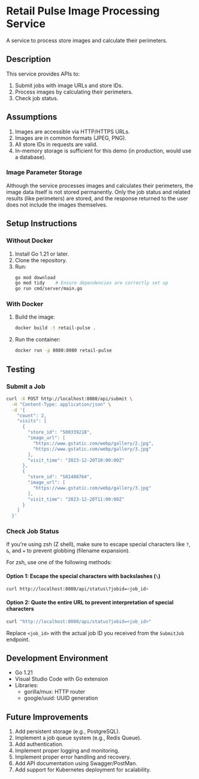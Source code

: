 # Retail Pulse Image Processing Service

A service to process store images and calculate their perimeters.

## Description

This service provides APIs to:

1. Submit jobs with image URLs and store IDs.
2. Process images by calculating their perimeters.
3. Check job status.

## Assumptions

1. Images are accessible via HTTP/HTTPS URLs.
2. Images are in common formats (JPEG, PNG).
3. All store IDs in requests are valid.
4. In-memory storage is sufficient for this demo (in production, would use a database).

### Image Parameter Storage

Although the service processes images and calculates their perimeters, the image data itself is not stored permanently. Only the job status and related results (like perimeters) are stored, and the response returned to the user does not include the images themselves.

## Setup Instructions

### Without Docker

1. Install Go 1.21 or later.
2. Clone the repository.
3. Run:
   ```bash
   go mod download
   go mod tidy    # Ensure dependencies are correctly set up
   go run cmd/server/main.go
   ```

### With Docker

1. Build the image:

   ```bash
   docker build -t retail-pulse .
   ```

2. Run the container:
   ```bash
   docker run -p 8080:8080 retail-pulse
   ```

## Testing

### Submit a Job

```bash
curl -X POST http://localhost:8080/api/submit \
  -H "Content-Type: application/json" \
  -d '{
    "count": 2,
    "visits": [
      {
        "store_id": "S00339218",
        "image_url": [
          "https://www.gstatic.com/webp/gallery/2.jpg",
          "https://www.gstatic.com/webp/gallery/3.jpg"
        ],
        "visit_time": "2023-12-20T10:00:00Z"
      },
      {
        "store_id": "S01408764",
        "image_url": [
          "https://www.gstatic.com/webp/gallery/3.jpg"
        ],
        "visit_time": "2023-12-20T11:00:00Z"
      }
    ]
  }'
```

### Check Job Status

If you're using zsh (Z shell), make sure to escape special characters like `?`, `&`, and `=` to prevent globbing (filename expansion).

For zsh, use one of the following methods:

#### Option 1: Escape the special characters with backslashes (`\`)

```bash
curl http://localhost:8080/api/status\?jobid=<job_id>
```

#### Option 2: Quote the entire URL to prevent interpretation of special characters

```bash
curl "http://localhost:8080/api/status?jobid=<job_id>"
```

Replace `<job_id>` with the actual job ID you received from the `SubmitJob` endpoint.

## Development Environment

- Go 1.21
- Visual Studio Code with Go extension
- Libraries:
  - gorilla/mux: HTTP router
  - google/uuid: UUID generation

## Future Improvements

1. Add persistent storage (e.g., PostgreSQL).
2. Implement a job queue system (e.g., Redis Queue).
3. Add authentication.
4. Implement proper logging and monitoring.
5. Implement proper error handling and recovery.
6. Add API documentation using Swagger/PostMan.
7. Add support for Kubernetes deployment for scalability.
